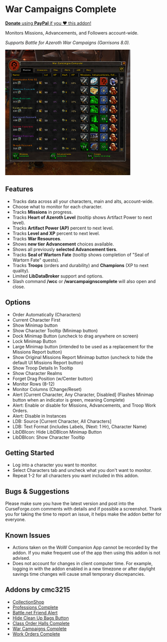 # War Campaigns Complete

<a href="https://www.paypal.com/cgi-bin/webscr?hosted_button_id=37B3BPALKHXAS&amp;item_name=War+Campaigns+Complete+(from+GitHub)&amp;cmd=_s-xclick">**Donate** using **PayPal** if you ❤ this addon!</a>

Monitors Missions, Advancements, and Followers account-wide.

*Supports Battle for Azeroth War Campaigns (Garrisons 8.0).*

<img src="Screenshot1.png" width="400" height="400">

## Features
* Tracks data across all your characters, main and alts, account-wide.
* Choose what to monitor for each character.
* Tracks **Missions** in progress.
* Tracks **Heart of Azeroth Level** (tooltip shows Artifact Power to next level).
* Tracks **Artifact Power (AP)** percent to next level.
* Tracks **Level and XP** percent to next level.
* Tracks **War Resources**.
* Shows **new tier Advancement** choices available.
* Shows all previously **selected Advancement tiers**.
* Tracks **Seal of Wartorn Fate** (tooltip shows completion of "Seal of Wartorn Fate" quests).
* Tracks **Troops** (orders and durability) and **Champions** (XP to next quality).
* Limited **LibDataBroker** support and options.
* Slash command **/wcc** or **/warcampaignscomplete** will also open and close.

## Options
* Order Automatically (Characters)
* Current Character First
* Show Minimap button
* Show Character Tooltip (Minimap button)
* Dock Minimap Button (uncheck to drag anywhere on screen)
* Lock Minimap Button
* Large Minimap button (intended to be used as a replacement for the Missions Report button)
* Show Original Missions Report Minimap button (uncheck to hide the default UI Missions Report button)
* Show Troop Details In Tooltip
* Show Character Realms
* Forget Drag Position (w/Center button)
* Monitor Rows (8-12)
* Monitor Columns (Change/Reset)
* Alert [Current Character, Any Character, Disabled] (Flashes Minimap button when an indicator is green, meaning Complete)
* Alert: Enable or disable for Missions, Advancements, and Troop Work Orders.
* Alert: Disable in Instances
* LDB: Source [Current Character, All Characters]
* LDB: Text Format (includes Labels, (Next: 1 Hr), Character Name)
* LibDBIcon: Hide LibDBIcon Minimap Button
* LibDBIcon: Show Character Tooltip

## Getting Started
* Log into a character you want to monitor.
* Select Characters tab and uncheck what you don't want to monitor.
* Repeat 1-2 for all characters you want included in this addon.

## Bugs &amp; Suggestions
Please make sure you have the latest version and post into the CurseForge.com comments with details and if possible a screenshot. Thank you for taking the time to report an issue, it helps make the addon better for everyone.

## Known Issues
* Actions taken on the WoW Companion App cannot be recorded by the addon. If you make frequent use of the app then using this addon is not advised.
* Does not account for changes in client computer time. For example, logging in with the addon enabled in a new timezone or after daylight savings time changes will cause small temporary discrepancies.

## Addons by cmc3215
* <a href="https://github.com/cmc3215/collectionshop">CollectionShop</a>
* <a href="https://github.com/cmc3215/professions-complete">Professions Complete</a>
* <a href="https://github.com/cmc3215/battle-net-friend-alert">Battle.net Friend Alert</a>
* <a href="https://github.com/cmc3215/hide-clean-up-bags-button">Hide Clean Up Bags Button</a>
* <a href="https://github.com/cmc3215/class-order-halls-complete">Class Order Halls Complete</a>
* <a href="https://github.com/cmc3215/war-campaigns-complete">War Campaigns Complete</a>
* <a href="https://github.com/cmc3215/work-orders-complete">Work Orders Complete</a>
